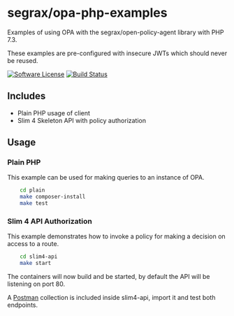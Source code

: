 # segrax/opa-php-examples

Examples of using OPA with the segrax/open-policy-agent library with PHP 7.3.

These examples are pre-configured with insecure JWTs which should never be reused.

[![Software License](https://img.shields.io/badge/license-MIT-brightgreen.svg)](LICENSE.md)
[![Build Status](https://api.travis-ci.com/segrax/opa-php-examples.svg)](https://travis-ci.com/segrax/openpolicyagent)


## Includes
* Plain PHP usage of client
* Slim 4 Skeleton API with policy authorization


## Usage

### Plain PHP
This example can be used for making queries to an instance of OPA.
```bash
    cd plain
    make composer-install
    make test
```

### Slim 4 API Authorization
This example demonstrates how to invoke a policy for making a decision on access to a route.
```bash
    cd slim4-api
    make start
```

The containers will now build and be started, by default the API will be listening on port 80.

A [Postman](https://www.getpostman.com/) collection is included inside slim4-api, import it and test both endpoints.
